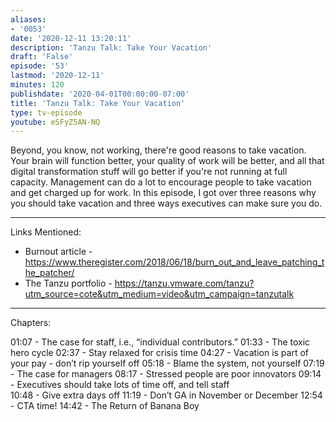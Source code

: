 ```yaml
---
aliases:
- '0053'
date: '2020-12-11 13:20:11'
description: 'Tanzu Talk: Take Your Vacation'
draft: 'False'
episode: '53'
lastmod: '2020-12-11'
minutes: 120
publishdate: '2020-04-01T00:00:00-07:00'
title: 'Tanzu Talk: Take Your Vacation'
type: tv-episode
youtube: eSFyZ5AN-NQ
---
```


Beyond, you know, not working, there're good reasons to take vacation. Your brain will function better, your quality of work will be better, and all that digital transformation stuff will go better if you're not running at full capacity. Management can do a lot to encourage people to take vacation and get charged up for work. In this episode, I got over three reasons why you should take vacation and three ways executives can make sure you do.

----
Links Mentioned:
- Burnout article - https://www.theregister.com/2018/06/18/burn_out_and_leave_patching_the_patcher/
- The Tanzu portfolio - https://tanzu.vmware.com/tanzu?utm_source=cote&utm_medium=video&utm_campaign=tanzutalk

----

Chapters:

01:07 - The case for staff, i.e., “individual contributors.”
01:33 - The toxic hero cycle
02:37 - Stay relaxed for crisis time 
04:27 - Vacation is part of your pay - don’t rip yourself off
05:18 - Blame the system, not yourself
07:19 - The case for managers
08:17 - Stressed people are poor innovators
09:14 - Executives should take lots of time off, and tell staff   
10:48 - Give extra days off
11:19 - Don’t GA in November or December
12:54 - CTA time!
14:42 - The Return of Banana Boy